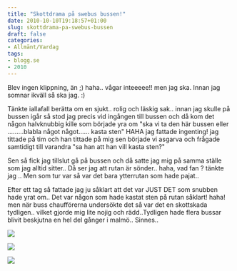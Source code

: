 ```yaml
---
title: "Skottdrama på swebus bussen!"
date: 2010-10-10T19:18:57+01:00
slug: skottdrama-pa-swebus-bussen
draft: false
categories:
- Allmänt/Vardag
tags:
- blogg.se
- 2010
---
```

Blev ingen klippning, än ;) haha.. vågar inteeeee!! men jag ska. Innan jag somnar ikväll så ska jag. :)  
  
Tänkte iallafall berätta om en sjukt.. rolig och läskig sak.. innan jag skulle på bussen igår så stod jag precis vid ingången till bussen och då kom det någon halvknubbig kille som började yra om "ska vi ta den här bussen eller .........blabla något något...... kasta sten" HAHA jag fattade ingenting! jag tittade på tim och han tittade på mig sen började vi asgarva och frågade samtidigt till varandra "sa han att han vill kasta sten?"  
  
Sen så fick jag tillslut gå på bussen och då satte jag mig på samma ställe som jag alltid sitter.. Då ser jag att rutan är sönder.. haha, vad fan ? tänkte jag .. Men som tur var så var det bara ytterrutan som hade pajat..  
  
Efter ett tag så fattade jag ju såklart att det var JUST DET som snubben hade yrat om.. Det var någon som hade kastat sten på rutan såklart! haha! men när buss chaufförerna undersökte det så var det en skottskada tydligen.. vilket gjorde mig lite nojig och rädd..Tydligen hade flera bussar blivit beskjutna en hel del gånger i malmö.. Sinnes..  
  
  
![](/assets/images/blogg.se/dsc09318_111525426.jpg)  
  
![](https://cdn2.cdnme.se/cdn/9-1/701517/images/2010/dsc09319_111525793.jpg)  
  
  
![](/assets/images/blogg.se/dsc09320_111525874.jpg)